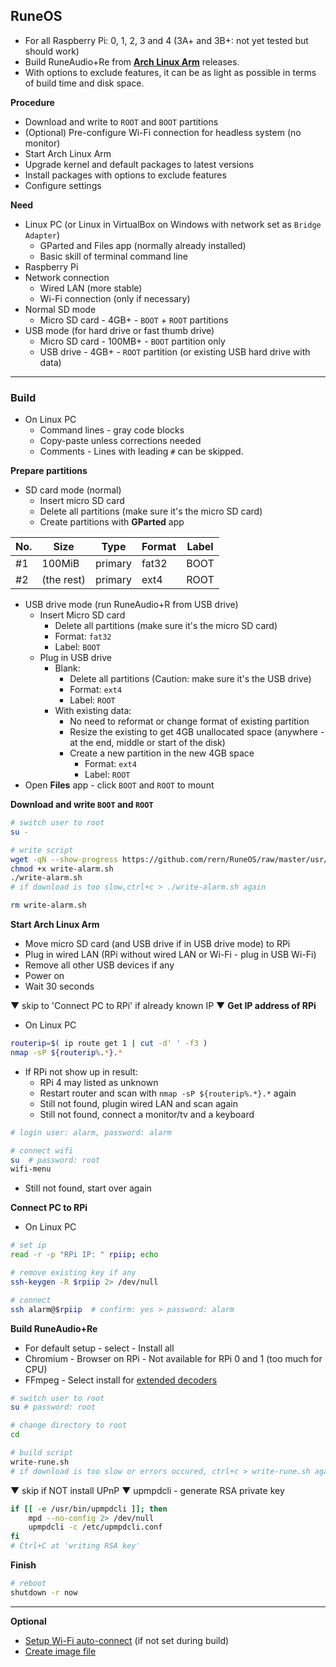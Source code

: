 RuneOS
---
- For all Raspberry Pi: 0, 1, 2, 3 and 4 (3A+ and 3B+: not yet tested but should work)
- Build RuneAudio+Re from [**Arch Linux Arm**](https://archlinuxarm.org/about/downloads) releases.
- With options to exclude features, it can be as light as possible in terms of build time and disk space.

**Procedure**
- Download and write to `ROOT` and `BOOT` partitions
- (Optional) Pre-configure Wi-Fi connection for headless system (no monitor)
- Start Arch Linux Arm
- Upgrade kernel and default packages to latest versions
- Install packages with options to exclude features
- Configure settings

**Need**
- Linux PC (or Linux in VirtualBox on Windows with network set as `Bridge Adapter`)
	- GParted and Files app (normally already installed)
	- Basic skill of terminal command line
- Raspberry Pi
- Network connection
	- Wired LAN (more stable)
	- Wi-Fi connection (only if necessary)
- Normal SD mode
	- Micro SD card - 4GB+ - `BOOT` + `ROOT` partitions
- USB mode (for hard drive or fast thumb drive)
	- Micro SD card - 100MB+ - `BOOT` partition only
	- USB drive - 4GB+ - `ROOT` partition (or existing USB hard drive with data)
---

### Build

- On Linux PC
	- Command lines - gray code blocks
	- Copy-paste unless corrections needed
	- Comments - Lines with leading `#` can be skipped.

**Prepare partitions**
- SD card mode (normal)
	- Insert micro SD card
	- Delete all partitions (make sure it's the micro SD card)
	- Create partitions with **GParted** app

| No. | Size        | Type    | Format | Label |
|-----|-------------|---------|--------|-------|
| #1  | 100MiB      | primary | fat32  | BOOT  |
| #2  | (the rest)  | primary | ext4   | ROOT  |
	
- USB drive mode (run RuneAudio+R from USB drive)
	- Insert Micro SD card
		- Delete all partitions (make sure it's the micro SD card)
		- Format: `fat32`
		- Label: `BOOT`
	- Plug in USB drive
		- Blank:
			- Delete all partitions (Caution: make sure it's the USB drive)
			- Format: `ext4`
			- Label: `ROOT`
		- With existing data:
			- No need to reformat or change format of existing partition
			- Resize the existing to get 4GB unallocated space (anywhere - at the end, middle or start of the disk)
			- Create a new partition in the new 4GB space
				- Format: `ext4`
				- Label: `ROOT`
- Open **Files** app - click `BOOT` and `ROOT` to mount

**Download and write `BOOT` and `ROOT`**
```sh
# switch user to root
su -

# write script
wget -qN --show-progress https://github.com/rern/RuneOS/raw/master/usr/local/bin/write-alarm.sh
chmod +x write-alarm.sh
./write-alarm.sh
# if download is too slow,ctrl+c > ./write-alarm.sh again

rm write-alarm.sh
```

**Start Arch Linux Arm**
- Move micro SD card (and USB drive if in USB drive mode) to RPi
- Plug in wired LAN (RPi without wired LAN or Wi-Fi - plug in USB Wi-Fi)
- Remove all other USB devices if any
- Power on
- Wait 30 seconds

▼ skip to 'Connect PC to RPi' if already known IP ▼ **Get IP address of RPi**
- On Linux PC
```sh
routerip=$( ip route get 1 | cut -d' ' -f3 )
nmap -sP ${routerip%.*}.*
```
- If RPi not show up in result:
	- RPi 4 may listed as unknown
	- Restart router and scan with `nmap -sP ${routerip%.*}.*` again
	- Still not found, plugin wired LAN and scan again
	- Still not found, connect a monitor/tv and a keyboard
```sh
# login user: alarm, password: alarm

# connect wifi
su  # password: root
wifi-menu
```
- Still not found, start over again

**Connect PC to RPi**
- On Linux PC
```sh
# set ip
read -r -p "RPi IP: " rpiip; echo

# remove existing key if any
ssh-keygen -R $rpiip 2> /dev/null

# connect
ssh alarm@$rpiip  # confirm: yes > password: alarm
```

**Build RuneAudio+Re**
- For default setup - select - Install all
- Chromium - Browser on RPi - Not available for RPi 0 and 1 (too much for CPU)
- FFmpeg - Select install for [extended decoders](https://github.com/rern/RuneOS/blob/master/ffmpeg.md)
```sh
# switch user to root
su # password: root

# change directory to root
cd

# build script
write-rune.sh
# if download is too slow or errors occured, ctrl+c > write-rune.sh again
```

▼ skip if NOT install UPnP ▼ upmpdcli - generate RSA private key
```sh
if [[ -e /usr/bin/upmpdcli ]]; then
    mpd --no-config 2> /dev/null
    upmpdcli -c /etc/upmpdcli.conf
fi
# Ctrl+C at 'writing RSA key'
```

**Finish**
```sh
# reboot
shutdown -r now
```
---

**Optional**
- [Setup Wi-Fi auto-connect](https://github.com/rern/RuneAudio/tree/master/wifi_setup) (if not set during build)
- [Create image file](https://github.com/rern/RuneOS/blob/master/imagefile.md)
